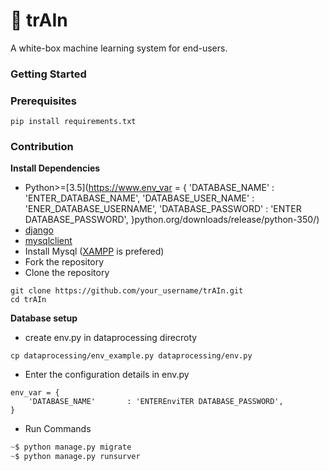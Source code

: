 # 🚅 trAIn
A white-box machine learning system for end-users. 
### Getting Started

### Prerequisites
```
pip install requirements.txt
```
### Contribution

**Install Dependencies**
- Python>=[3.5](https://www.env_var = {
    'DATABASE_NAME'       : 'ENTER_DATABASE_NAME',
    'DATABASE_USER_NAME'  : 'ENER_DATABASE_USERNAME',
    'DATABASE_PASSWORD'   : 'ENTER DATABASE_PASSWORD',
}python.org/downloads/release/python-350/)
- [django](https://www.djangoproject.com/download/)
- [mysqlclient](https://pypi.org/project/mysqlclient/)
- Install Mysql ([XAMPP](https://www.apachefriends.org/download.html) is prefered)
- Fork the repository
- Clone the repository
```
git clone https://github.com/your_username/trAIn.git
cd trAIn
```
**Database setup**
- create env.py in dataprocessing direcroty
```
cp dataprocessing/env_example.py dataprocessing/env.py
```
- Enter the configuration details in env.py
```
env_var = {
    'DATABASE_NAME'       : 'ENTEREnviTER DATABASE_PASSWORD',
}
```
- Run Commands
```python
~$ python manage.py migrate
~$ python manage.py runsurver
```